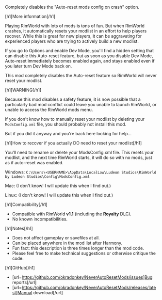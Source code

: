 Completely disables the "Auto-reset mods config on crash" option.

[h1]More information[/h1]

Playing RimWorld with lots of mods is tons of fun.  But when RimWorld crashes, it automatically resets your modlist in an effort to help players recover. While this is great for new players, it can be aggravating for experienced players who are trying to actively build a new modlist.

If you go to Options and enable Dev Mode, you'll find a hidden setting that can disable this Auto-reset feature, but as soon as you disable Dev Mode, Auto-reset immediately becomes enabled again, and stays enabled even if you later turn Dev Mode back on.

This mod completely disables the Auto-reset feature so RimWorld will never reset your modlist.

[h1]WARNING[/h1]

Because this mod disables a safety feature, it is now possible that a particularly bad mod conflict could leave you unable to launch RimWorld, or unable to access the RimWorld mods menu.

If you don't know how to manually reset your modlist by deleting your `ModsConfig.xml` file, you should probably not install this mod.

But if you did it anyway and you're back here looking for help...

[h1]How to recover if you actually DO need to reset your modlist[/h1]

You'll need to rename or delete your ModsConfig.xml file.  This resets your modlist, and the next time RimWorld starts, it will do so with no mods, just as if auto-reset was enabled.

Windows:
`C:\Users\<USERNAME>\AppData\LocalLow\Ludeon Studios\RimWorld by Ludeon Studios\Config\ModsConfig.xml`

Mac:
(I don't know!  I will update this when I find out.)

Linux:
(I don't know!  I will update this when I find out.)

[h1]Compatibility[/h1]
- Compatible with RimWorld **v1.1** (including the **Royalty** DLC).
- No known incompatibilities.

[h1]Notes[/h1]
- Does not affect gameplay or savefiles at all.
- Can be placed anywhere in the mod list after Harmony.
- Fun fact: this description is three times longer than the mod code.
- Please feel free to make technical suggestions or otherwise critique the code.

[h1]GitHub[/h1]
- [url=https://github.com/okradonkey/NeverAutoResetMods/issues]Bug reports[/url]
- [url=https://github.com/okradonkey/NeverAutoResetMods/releases/latest]Manual download[/url]
